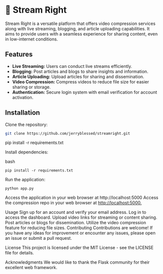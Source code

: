 # 🎥 Stream Right

Stream Right is a versatile platform that offers video compression services along with live streaming, blogging, and article uploading capabilities. It aims to provide users with a seamless experience for sharing content, even in low-internet conditions.

## Features

- **Live Streaming:** Users can conduct live streams efficiently.
- **Blogging:** Post articles and blogs to share insights and information.
- **Article Uploading:** Upload articles for sharing and dissemination.
- **Video Compression:** Compress videos to reduce file size for easier sharing or storage.
- **Authentication:** Secure login system with email verification for account activation.

## Installation

Clone the repository:

```bash
git clone https://github.com/jerryblessed/streamright.git
```
pip install -r requirements.txt

Install dependencies:

bash
```
pip install -r requirements.txt
```
Run the application:

```
python app.py
```
Access the application in your web browser at http://localhost:5000
Access the compression repo in your web browser at [http://localhost:5000.](https://github.com/matchamoon/tsubasa)

Usage
Sign up for an account and verify your email address.
Log in to access the dashboard.
Upload video links for streaming or content sharing.
Post articles or blogs for dissemination.
Utilize the video compression feature for reducing file sizes.
Contributing
Contributions are welcome! If you have any ideas for improvement or encounter any issues, please open an issue or submit a pull request.

License
This project is licensed under the MIT License - see the LICENSE file for details.

Acknowledgments
We would like to thank the Flask community for their excellent web framework.
